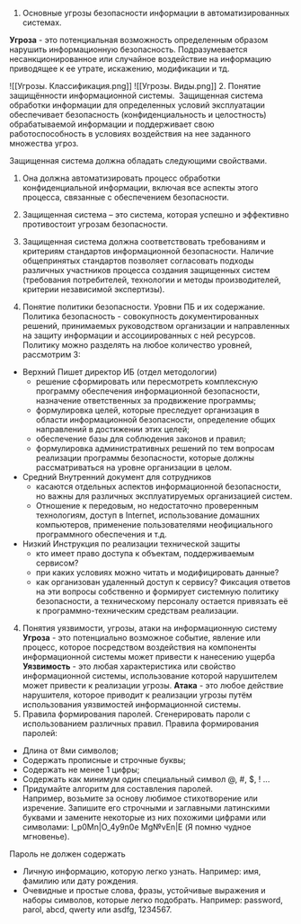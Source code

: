 1. Основные угрозы безопасности информации в автоматизированных системах. 

**Угроза** - это потенциальная возможность определенным образом нарушить информационную безопасность. Подразумевается несанкционированное или случайное воздействие на информацию приводящее к ее утрате, искажению, модификации и тд.

![[Угрозы. Классификация.png]]
![[Угрозы. Виды.png]]
2. Понятие защищённости информационной системы. 
Защищенная система обработки информации для определенных условий эксплуатации обеспечивает безопасность (конфиденциальность и целостность) обрабатываемой информации и поддерживает свою работоспособность в условиях воздействия на нее заданного множества угроз.

Защищенная система должна обладать следующими свойствами.

1.  Она должна автоматизировать процесс обработки конфиденциальной информации, включая все аспекты этого процесса, связанные с обеспечением безопасности.
2.  Защищенная система – это система, которая успешно и эффективно противостоит угрозам безопасности.
3.  Защищенная система должна соответствовать требованиям и критериям стандартов информационной безопасности. Наличие общепринятых стандартов позволяет согласовать подходы различных участников процесса создания защищенных систем (требования потребителей, технологии и методы производителей, критерии независимой экспертизы).

3. Понятие политики безопасности. Уровни ПБ и их содержание.
Политика безопасность - совокупность документированных решений, принимаемых руководством организации и направленных на защиту информации и ассоциированных с ней ресурсов.
Политику можно разделять на любое количество уровней, рассмотрим 3:
- Верхний
  Пишет директор ИБ (отдел методологии)
	- решение сформировать или пересмотреть комплексную программу обеспечения информационной безопасности, назначение ответственных за продвижение программы;
	- формулировка целей, которые преследует организация в области информационной безопасности, определение общих направлений в достижении этих целей;
	- обеспечение базы для соблюдения законов и правил;
	- формулировка административных решений по тем вопросам реализации программы безопасности, которые должны рассматриваться на уровне организации в целом.
- Средний
  Внутренний документ для сотрудников
	- касаются отдельных аспектов информационной безопасности, но важны для различных эксплуатируемых организацией систем.
	- Отношение к передовым, но недостаточно проверенным технологиям, доступ в Internet, использование домашних компьютеров, применение пользователями неофициального программного обеспечения и т.д.
- Низкий 
  Инструкция по реализации технической защиты
	- кто имеет право доступа к объектам, поддерживаемым сервисом?
	- при каких условиях можно читать и модифицировать данные?
	- как организован удаленный доступ к сервису?
Фиксация ответов на эти вопросы собственно и формирует системную политику безопасности, а техническому персоналу остается привязать её к программно-техническим средствам реализации.
    
4. Понятия уязвимости, угрозы, атаки на информационную систему
**Угроза** - это потенциально возможное событие, явление или процесс, которое посредством воздействия на компоненты информационной системы может привести к нанесению ущерба
**Уязвимость** - это любая характеристика или свойство информационной системы, использование которой нарушителем может привести к реализации угрозы.
**Атака** - это любое действие нарушителя, которое приводит к реализации угрозы путём использования уязвимостей информационной системы.
5. Правила формирования паролей. Сгенерировать пароли с использованием различных правил.
Правила формирования паролей:
- Длина от 8ми символов;
- Содержать прописные и строчные буквы;
- Содержать не менее 1 цифры;
- Содержать как минимум один специальный символ @, #, $, ! ...
- Придумайте алгоритм для составления паролей.  
    Например, возьмите за основу любимое стихотворение или изречение. Запишите его строчными и заглавными латинскими буквами и замените некоторые из них похожими цифрами или символами: I_p0Mn|O_4y9n0e Mg№vEn|E (Я помню чудное мгновенье).

Пароль не должен содержать
- Личную информацию, которую легко узнать. Например: имя, фамилию или дату рождения.
- Очевидные и простые слова, фразы, устойчивые выражения и наборы символов, которые легко подобрать. Например: password, parol, abcd, qwerty или asdfg, 1234567.

